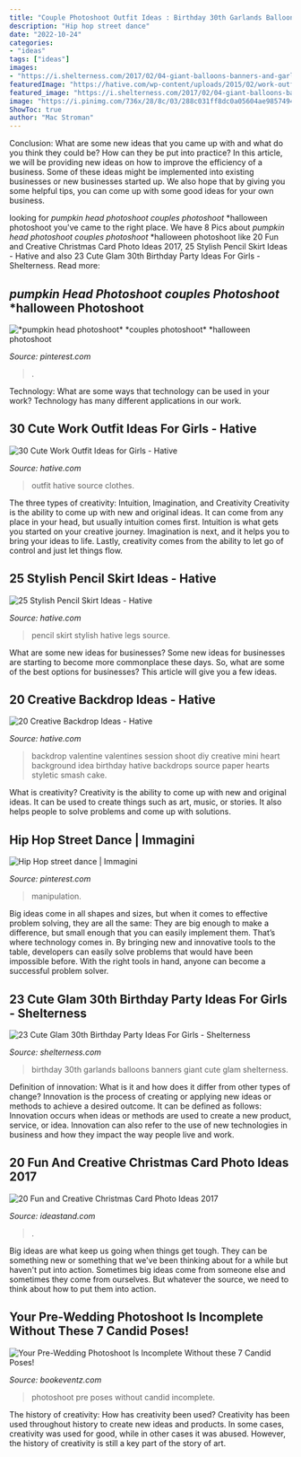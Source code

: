 ```yaml
---
title: "Couple Photoshoot Outfit Ideas : Birthday 30th Garlands Balloons Banners Giant Cute Glam Shelterness"
description: "Hip hop street dance"
date: "2022-10-24"
categories:
- "ideas"
tags: ["ideas"]
images:
- "https://i.shelterness.com/2017/02/04-giant-balloons-banners-and-garlands.jpg"
featuredImage: "https://hative.com/wp-content/uploads/2015/02/work-outfit-ideas/10-cute-work-outfit-ideas-for-girls.jpg"
featured_image: "https://i.shelterness.com/2017/02/04-giant-balloons-banners-and-garlands.jpg"
image: "https://i.pinimg.com/736x/28/8c/03/288c031ff8dc0a05604ae98574945b33.jpg"
ShowToc: true
author: "Mac Stroman"
---
```



Conclusion: What are some new ideas that you came up with and what do you think they could be? How can they be put into practice?
In this article, we will be providing new ideas on how to improve the efficiency of a business. Some of these ideas might be implemented into existing businesses or new businesses started up. We also hope that by giving you some helpful tips, you can come up with some good ideas for your own business.

	

		
looking for *pumpkin head photoshoot* *couples photoshoot* *halloween photoshoot you've came to the right place. We have 8 Pics about *pumpkin head photoshoot* *couples photoshoot* *halloween photoshoot like 20 Fun and Creative Christmas Card Photo Ideas 2017, 25 Stylish Pencil Skirt Ideas - Hative and also 23 Cute Glam 30th Birthday Party Ideas For Girls - Shelterness. Read more:
		
    
## *pumpkin Head Photoshoot* *couples Photoshoot* *halloween Photoshoot

<img loading=lazy src="https://i.pinimg.com/736x/f2/0f/00/f20f00f7086d664993ac7a25771903e8.jpg" onerror="this.onerror=null;this.src='https://tse2.mm.bing.net/th?id=OIP.mGRs9j1IYAW26c-odUBGSwHaNL&amp;pid=15.1';" alt="*pumpkin head photoshoot* *couples photoshoot* *halloween photoshoot">

_Source: pinterest.com_

>. 

	

Technology: What are some ways that technology can be used in your work?
Technology has many different applications in our work.

    
## 30 Cute Work Outfit Ideas For Girls - Hative

<img loading=lazy src="https://hative.com/wp-content/uploads/2015/02/work-outfit-ideas/10-cute-work-outfit-ideas-for-girls.jpg" onerror="this.onerror=null;this.src='https://tse4.mm.bing.net/th?id=OIP.oByHD5ynFzXqeQZh9kw8LQHaQX&amp;pid=15.1';" alt="30 Cute Work Outfit Ideas for Girls - Hative">

_Source: hative.com_

>outfit hative source clothes. 

	

The three types of creativity: Intuition, Imagination, and Creativity
Creativity is the ability to come up with new and original ideas. It can come from any place in your head, but usually intuition comes first. Intuition is what gets you started on your creative journey. Imagination is next, and it helps you to bring your ideas to life. Lastly, creativity comes from the ability to let go of control and just let things flow.

    
## 25 Stylish Pencil Skirt Ideas - Hative

<img loading=lazy src="https://hative.com/wp-content/uploads/2015/02/pencil-skirt-ideas/10-stylish-pencil-skirt-ideas.jpg" onerror="this.onerror=null;this.src='https://tse3.mm.bing.net/th?id=OIP.4EoE0sGiwTcwCP9nXRJSBQHaLH&amp;pid=15.1';" alt="25 Stylish Pencil Skirt Ideas - Hative">

_Source: hative.com_

>pencil skirt stylish hative legs source. 

	

What are some new ideas for businesses?
Some new ideas for businesses are starting to become more commonplace these days.  So, what are some of the best options for businesses? This article will give you a few ideas.

    
## 20 Creative Backdrop Ideas - Hative

<img loading=lazy src="https://hative.com/wp-content/uploads/2014/12/backdrop-ideas/10-creative-backdrop-ideas.jpg" onerror="this.onerror=null;this.src='https://tse3.mm.bing.net/th?id=OIP.uNUmSlDfdLBlWMhahRNitgHaLH&amp;pid=15.1';" alt="20 Creative Backdrop Ideas - Hative">

_Source: hative.com_

>backdrop valentine valentines session shoot diy creative mini heart background idea birthday hative backdrops source paper hearts styletic smash cake. 

	

What is creativity?
Creativity is the ability to come up with new and original ideas. It can be used to create things such as art, music, or stories. It also helps people to solve problems and come up with solutions.

    
## Hip Hop Street Dance | Immagini

<img loading=lazy src="https://i.pinimg.com/736x/28/8c/03/288c031ff8dc0a05604ae98574945b33.jpg" onerror="this.onerror=null;this.src='https://tse3.mm.bing.net/th?id=OIP.F3sDUDGXhPClsZHp2-KbGgHaLF&amp;pid=15.1';" alt="Hip Hop street dance | Immagini">

_Source: pinterest.com_

>manipulation. 

	

Big ideas come in all shapes and sizes, but when it comes to effective problem solving, they are all the same: They are big enough to make a difference, but small enough that you can easily implement them. That’s where technology comes in. By bringing new and innovative tools to the table, developers can easily solve problems that would have been impossible before. With the right tools in hand, anyone can become a successful problem solver.

    
## 23 Cute Glam 30th Birthday Party Ideas For Girls - Shelterness

<img loading=lazy src="https://i.shelterness.com/2017/02/04-giant-balloons-banners-and-garlands.jpg" onerror="this.onerror=null;this.src='https://tse2.mm.bing.net/th?id=OIP.uexFYFHb_cbRifhb0lJRcQHaJ4&amp;pid=15.1';" alt="23 Cute Glam 30th Birthday Party Ideas For Girls - Shelterness">

_Source: shelterness.com_

>birthday 30th garlands balloons banners giant cute glam shelterness. 

	

Definition of innovation: What is it and how does it differ from other types of change?
Innovation is the process of creating or applying new ideas or methods to achieve a desired outcome. It can be defined as follows: 
Innovation occurs when ideas or methods are used to create a new product, service, or idea. Innovation can also refer to the use of new technologies in business and how they impact the way people live and work.

    
## 20 Fun And Creative Christmas Card Photo Ideas 2017

<img loading=lazy src="https://ideastand.com/wp-content/uploads/2014/11/christmas-card-photo-ideas/10-christmas-card-photo-ideas.jpg" onerror="this.onerror=null;this.src='https://tse2.mm.bing.net/th?id=OIP.lrGcUd82HHl1LqoM43eIfQHaLH&amp;pid=15.1';" alt="20 Fun and Creative Christmas Card Photo Ideas 2017">

_Source: ideastand.com_

>. 

	

Big ideas are what keep us going when things get tough. They can be something new or something that we've been thinking about for a while but haven't put into action. Sometimes big ideas come from someone else and sometimes they come from ourselves. But whatever the source, we need to think about how to put them into action.

    
## Your Pre-Wedding Photoshoot Is Incomplete Without These 7 Candid Poses!

<img loading=lazy src="http://www.bookeventz.com/blog/wp-content/uploads/2016/05/x35.jpg.pagespeed.ic.PXhbKqgPzq.jpg" onerror="this.onerror=null;this.src='https://tse4.mm.bing.net/th?id=OIP.8rxypjC_6rjlt318oqWtqQHaLG&amp;pid=15.1';" alt="Your Pre-Wedding Photoshoot Is Incomplete Without these 7 Candid Poses!">

_Source: bookeventz.com_

>photoshoot pre poses without candid incomplete. 

	

The history of creativity: How has creativity been used?
Creativity has been used throughout history to create new ideas and products. In some cases, creativity was used for good, while in other cases it was abused. However, the history of creativity is still a key part of the story of art.


